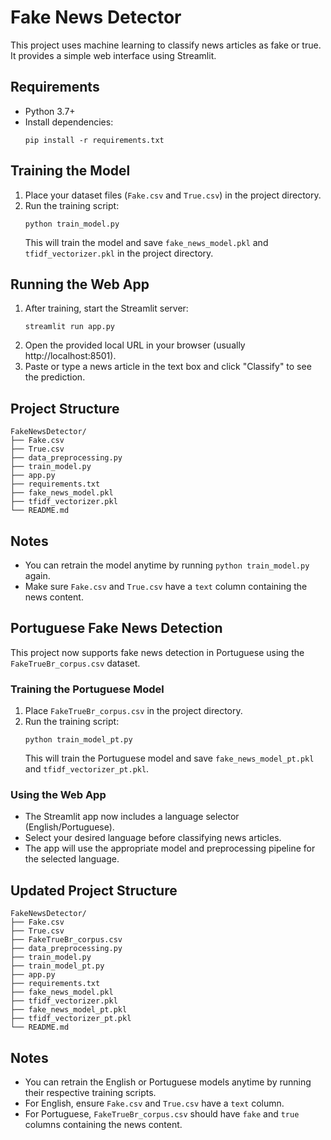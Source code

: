 # Fake News Detector

This project uses machine learning to classify news articles as fake or true. It provides a simple web interface using Streamlit.

## Requirements

- Python 3.7+
- Install dependencies:
  ```
  pip install -r requirements.txt
  ```

## Training the Model

1. Place your dataset files (`Fake.csv` and `True.csv`) in the project directory.
2. Run the training script:
   ```
   python train_model.py
   ```
   This will train the model and save `fake_news_model.pkl` and `tfidf_vectorizer.pkl` in the project directory.

## Running the Web App

1. After training, start the Streamlit server:
   ```
   streamlit run app.py
   ```
2. Open the provided local URL in your browser (usually http://localhost:8501).
3. Paste or type a news article in the text box and click "Classify" to see the prediction.

## Project Structure

```
FakeNewsDetector/
├── Fake.csv
├── True.csv
├── data_preprocessing.py
├── train_model.py
├── app.py
├── requirements.txt
├── fake_news_model.pkl
├── tfidf_vectorizer.pkl
└── README.md
```

## Notes

- You can retrain the model anytime by running `python train_model.py` again.
- Make sure `Fake.csv` and `True.csv` have a `text` column containing the news content.

## Portuguese Fake News Detection

This project now supports fake news detection in Portuguese using the `FakeTrueBr_corpus.csv` dataset.

### Training the Portuguese Model

1. Place `FakeTrueBr_corpus.csv` in the project directory.
2. Run the training script:
   ```
   python train_model_pt.py
   ```
   This will train the Portuguese model and save `fake_news_model_pt.pkl` and `tfidf_vectorizer_pt.pkl`.

### Using the Web App

- The Streamlit app now includes a language selector (English/Portuguese).
- Select your desired language before classifying news articles.
- The app will use the appropriate model and preprocessing pipeline for the selected language.

## Updated Project Structure

```
FakeNewsDetector/
├── Fake.csv
├── True.csv
├── FakeTrueBr_corpus.csv
├── data_preprocessing.py
├── train_model.py
├── train_model_pt.py
├── app.py
├── requirements.txt
├── fake_news_model.pkl
├── tfidf_vectorizer.pkl
├── fake_news_model_pt.pkl
├── tfidf_vectorizer_pt.pkl
└── README.md
```

## Notes

- You can retrain the English or Portuguese models anytime by running their respective training scripts.
- For English, ensure `Fake.csv` and `True.csv` have a `text` column.
- For Portuguese, `FakeTrueBr_corpus.csv` should have `fake` and `true` columns containing the news content.